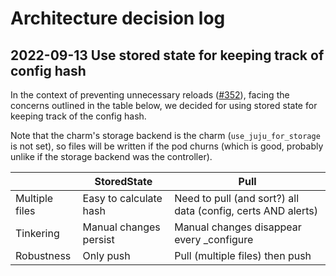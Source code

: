 # Architecture decision log

## 2022-09-13 Use stored state for keeping track of config hash

In the context of preventing unnecessary reloads
([#352](https://github.com/canonical/prometheus-k8s-operator/pull/352)), facing the concerns
outlined in the table below, we decided for using stored state for keeping track of the config
hash.

Note that the charm's storage backend is the charm (`use_juju_for_storage` is not set), so files
will be written if the pod churns (which is good, probably unlike if the storage backend was the
controller).


|                | StoredState            | Pull                                                         |
|----------------|------------------------|--------------------------------------------------------------|
| Multiple files | Easy to calculate hash | Need to pull (and sort?) all data (config, certs AND alerts) |
| Tinkering      | Manual changes persist | Manual changes disappear every _configure                    |
| Robustness     | Only push              | Pull (multiple files) then push                              |
